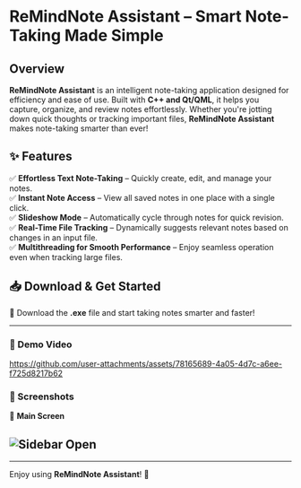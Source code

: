 #  ReMindNote Assistant – Smart Note-Taking Made Simple  

## Overview  
**ReMindNote Assistant** is an intelligent note-taking application designed for efficiency and ease of use. Built with **C++ and Qt/QML**, it helps you capture, organize, and review notes effortlessly. Whether you're jotting down quick thoughts or tracking important files, **ReMindNote Assistant** makes note-taking smarter than ever!  

## ✨ Features  

✅ **Effortless Text Note-Taking** – Quickly create, edit, and manage your notes.  
✅ **Instant Note Access** – View all saved notes in one place with a single click.  
✅ **Slideshow Mode** – Automatically cycle through notes for quick revision.  
✅ **Real-Time File Tracking** – Dynamically suggests relevant notes based on changes in an input file.  
✅ **Multithreading for Smooth Performance** – Enjoy seamless operation even when tracking large files.  

## 📥 Download & Get Started  
🔹 Download the **.exe** file and start taking notes smarter and faster!  

---

### 🎥 Demo Video

https://github.com/user-attachments/assets/78165689-4a05-4d7c-a6ee-f725d8217b62



### 📸 Screenshots  

📂 **Main Screen**  

![Sidebar Open](https://github.com/user-attachments/assets/ebe7e9f5-b943-4b1c-a9ad-4440f0fb848a)  
------------------------------------------------------------------------------------------------------

---

Enjoy using **ReMindNote Assistant**! 🚀




